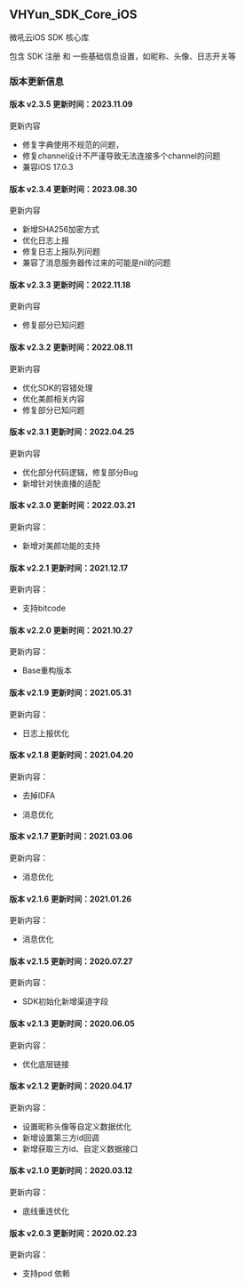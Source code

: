 ## VHYun_SDK_Core_iOS
微吼云iOS SDK 核心库<br>

包含 SDK 注册 和 一些基础信息设置，如昵称、头像、日志开关等 <br>

### 版本更新信息

#### 版本 v2.3.5 更新时间：2023.11.09

更新内容
* 修复字典使用不规范的问题，
* 修复channel设计不严谨导致无法连接多个channel的问题
* 兼容iOS 17.0.3
  
#### 版本 v2.3.4 更新时间：2023.08.30

更新内容
* 新增SHA256加密方式
* 优化日志上报
* 修复日志上报队列问题
* 兼容了消息服务器传过来的可能是nil的问题

#### 版本 v2.3.3 更新时间：2022.11.18
 
更新内容
* 修复部分已知问题

#### 版本 v2.3.2 更新时间：2022.08.11

更新内容
* 优化SDK的容错处理
* 优化美颜相关内容
* 修复部分已知问题

#### 版本 v2.3.1 更新时间：2022.04.25

更新内容
* 优化部分代码逻辑，修复部分Bug
* 新增针对快直播的适配

#### 版本 v2.3.0 更新时间：2022.03.21

更新内容：

- 新增对美颜功能的支持

#### 版本 v2.2.1 更新时间：2021.12.17

更新内容：

- 支持bitcode

#### 版本 v2.2.0 更新时间：2021.10.27
更新内容：

- Base重构版本

#### 版本 v2.1.9 更新时间：2021.05.31
更新内容：

- 日志上报优化

#### 版本 v2.1.8 更新时间：2021.04.20
更新内容：

- 去掉IDFA

- 消息优化

#### 版本 v2.1.7 更新时间：2021.03.06
更新内容：

- 消息优化

#### 版本 v2.1.6 更新时间：2021.01.26
更新内容：

- 消息优化

#### 版本 v2.1.5 更新时间：2020.07.27
更新内容：

- SDK初始化新增渠道字段

#### 版本 v2.1.3 更新时间：2020.06.05
更新内容：

- 优化底层链接

#### 版本 v2.1.2 更新时间：2020.04.17
更新内容：

- 设置昵称头像等自定义数据优化
- 新增设置第三方id回调
- 新增获取三方id、自定义数据接口

#### 版本 v2.1.0 更新时间：2020.03.12
更新内容：

- 底线重连优化

#### 版本 v2.0.3 更新时间：2020.02.23
更新内容：

- 支持pod 依赖
